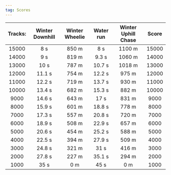 ```yaml
---
tag: Scores
---
```

Tracks: | Winter Downhill | Winter Wheelie | Water run | Winter Uphill Chase | Score  
:--: | :--: | :--: | :--: | :--:  | :--:   
15000 | 8 s | 850 m | 8 s | 1100 m | 15000  
14000 | 9 s | 819 m | 9.3 s | 1060 m | 14000  
13000 | 10 s | 787 m | 10.7 s | 1018 m | 13000  
12000 | 11.1 s | 754 m | 12.2 s | 975 m | 12000  
11000 | 12.2 s | 719 m | 13.7 s | 930 m | 11000  
10000 | 13.4 s | 682 m | 15.3 s | 882 m | 10000  
9000 | 14.6 s | 643 m | 17 s | 831 m | 9000  
8000 | 15.9 s | 601 m | 18.8 s | 778 m | 8000  
7000 | 17.3 s | 557 m | 20.8 s | 720 m | 7000  
6000 | 18.9 s | 508 m | 22.9 s | 657 m | 6000  
5000 | 20.6 s | 454 m | 25.2 s | 588 m | 5000  
4000 | 22.5 s | 394 m | 27.9 s | 509 m | 4000  
3000 | 24.8 s | 321 m | 31 s | 416 m | 3000  
2000 | 27.8 s | 227 m | 35.1 s | 294 m | 2000  
1000 | 35 s | 0 m | 45 s | 0 m | 1000  
